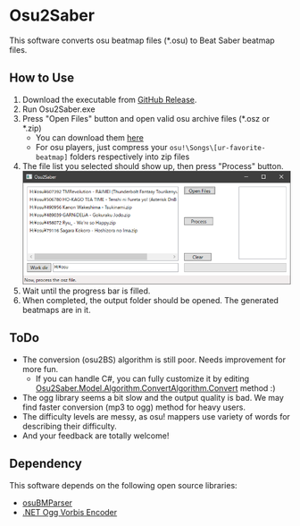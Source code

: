 # Osu2Saber
This software converts osu beatmap files (*.osu) to Beat Saber beatmap files.

## How to Use
1. Download the executable from [GitHub Release](https://github.com/tmokmss/Osu2Saber/releases).
2. Run Osu2Saber.exe
3. Press "Open Files" button and open valid osu archive files (*.osz or *.zip)
    * You can download them [here](https://osu.ppy.sh/beatmapsets)
    * For osu players, just compress your `osu!\Songs\[ur-favorite-beatmap]` folders respectively into zip files
4. The file list you selected should show up, then press "Process" button.
![list](img/List.png)
5. Wait until the progress bar is filled.
6. When completed, the output folder should be opened. The generated beatmaps are in it.

## ToDo
* The conversion (osu2BS) algorithm is still poor. Needs improvement for more fun.
    * If you can handle C#, you can fully customize it by editing [Osu2Saber.Model.Algorithm.ConvertAlgorithm.Convert](https://github.com/tmokmss/Osu2Saber/blob/master/Osu2Saber/Model/Algorithm/ConvertAlgorithm.cs) method :)
* The ogg library seems a bit slow and the output quality is bad. We may find faster conversion (mp3 to ogg) method for heavy users.
* The difficulty levels are messy, as osu! mappers use variety of words for describing their difficulty.
* And your feedback are totally welcome!

## Dependency
This software depends on the following open source libraries:
* [osuBMParser](https://github.com/Razacx/osuBMParser)
* [.NET Ogg Vorbis Encoder](https://github.com/SteveLillis/.NET-Ogg-Vorbis-Encoder)